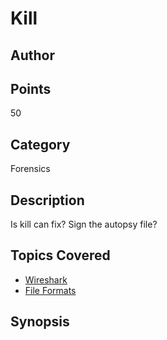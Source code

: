 # Kill
## Author

## Points
50
## Category
Forensics
## Description
Is kill can fix? Sign the autopsy file?
## Topics Covered

- [Wireshark](/forensics/what-is-wireshark/)
- [File Formats](/forensics/what-are-file-formats/)
## Synopsis


